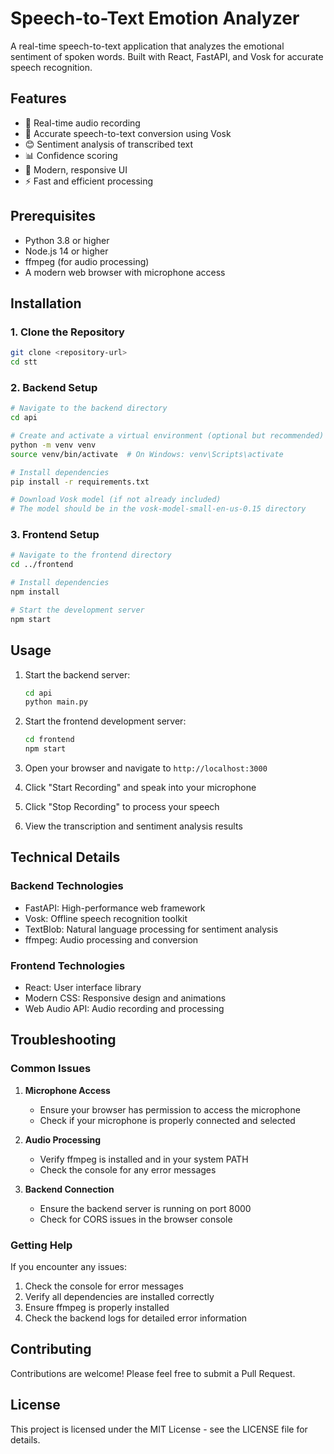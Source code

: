 # Speech-to-Text Emotion Analyzer

A real-time speech-to-text application that analyzes the emotional sentiment of spoken words. Built with React, FastAPI, and Vosk for accurate speech recognition.

## Features

- 🎤 Real-time audio recording
- 📝 Accurate speech-to-text conversion using Vosk
- 😊 Sentiment analysis of transcribed text
- 📊 Confidence scoring
- 🎨 Modern, responsive UI
- ⚡ Fast and efficient processing

## Prerequisites

- Python 3.8 or higher
- Node.js 14 or higher
- ffmpeg (for audio processing)
- A modern web browser with microphone access

## Installation

### 1. Clone the Repository

```bash
git clone <repository-url>
cd stt
```

### 2. Backend Setup

```bash
# Navigate to the backend directory
cd api

# Create and activate a virtual environment (optional but recommended)
python -m venv venv
source venv/bin/activate  # On Windows: venv\Scripts\activate

# Install dependencies
pip install -r requirements.txt

# Download Vosk model (if not already included)
# The model should be in the vosk-model-small-en-us-0.15 directory
```

### 3. Frontend Setup

```bash
# Navigate to the frontend directory
cd ../frontend

# Install dependencies
npm install

# Start the development server
npm start
```

## Usage

1. Start the backend server:
   ```bash
   cd api
   python main.py
   ```

2. Start the frontend development server:
   ```bash
   cd frontend
   npm start
   ```

3. Open your browser and navigate to `http://localhost:3000`

4. Click "Start Recording" and speak into your microphone

5. Click "Stop Recording" to process your speech

6. View the transcription and sentiment analysis results

## Technical Details

### Backend Technologies
- FastAPI: High-performance web framework
- Vosk: Offline speech recognition toolkit
- TextBlob: Natural language processing for sentiment analysis
- ffmpeg: Audio processing and conversion

### Frontend Technologies
- React: User interface library
- Modern CSS: Responsive design and animations
- Web Audio API: Audio recording and processing

## Troubleshooting

### Common Issues

1. **Microphone Access**
   - Ensure your browser has permission to access the microphone
   - Check if your microphone is properly connected and selected

2. **Audio Processing**
   - Verify ffmpeg is installed and in your system PATH
   - Check the console for any error messages

3. **Backend Connection**
   - Ensure the backend server is running on port 8000
   - Check for CORS issues in the browser console

### Getting Help

If you encounter any issues:
1. Check the console for error messages
2. Verify all dependencies are installed correctly
3. Ensure ffmpeg is properly installed
4. Check the backend logs for detailed error information

## Contributing

Contributions are welcome! Please feel free to submit a Pull Request.

## License

This project is licensed under the MIT License - see the LICENSE file for details.

